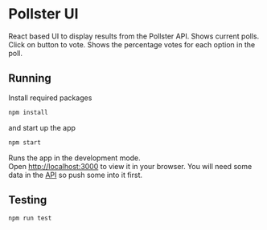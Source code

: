 # Pollster UI
React based UI to display results from the Pollster API. Shows current polls. Click on button to vote. Shows
the percentage votes for each option in the poll.

## Running
Install required packages
```bash
npm install
```
and start up the app

```bash
npm start
```

Runs the app in the development mode.  
Open [http://localhost:3000](http://localhost:3000) to view it in your browser. You will need some data in the [API](https://github.com/ianwdunlop/pollster) so push some into it first.

## Testing
```bash
npm run test
```
